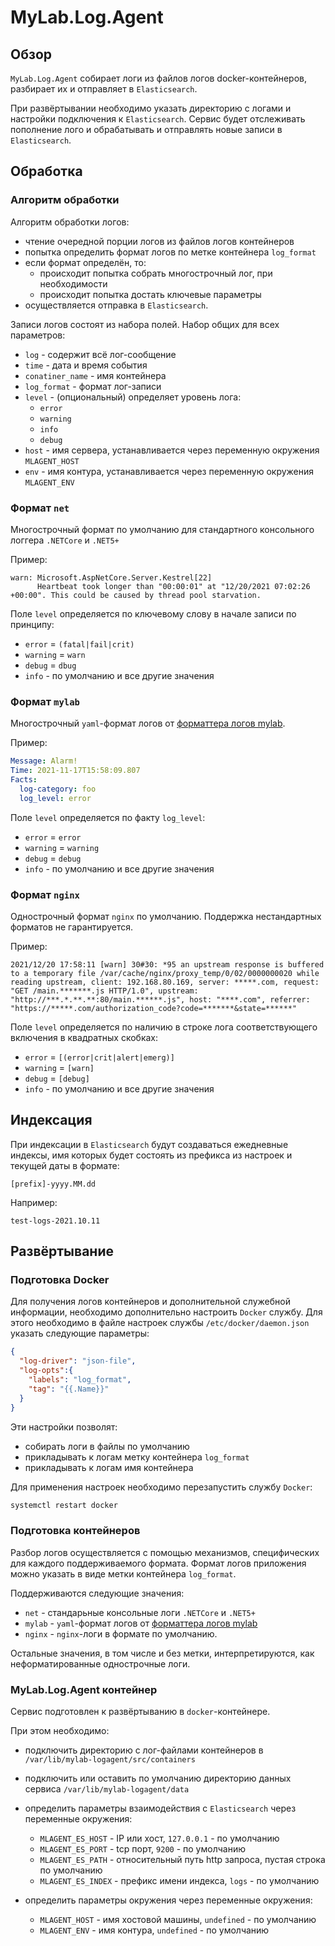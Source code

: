 # MyLab.Log.Agent

## Обзор

`MyLab.Log.Agent` собирает логи из файлов логов docker-контейнеров, разбирает их и  отправляет в `Elasticsearch`. 

При развёртывании необходимо указать директорию с логами и настройки подключения к `Elasticsearch`. Сервис будет отслеживать пополнение лого и обрабатывать и отправлять новые записи в `Elasticsearch`. 

## Обработка

### Алгоритм обработки

Алгоритм обработки логов:

* чтение очередной порции логов из файлов логов контейнеров
* попытка определить формат логов по метке контейнера `log_format`
* если формат определён, то:
  * происходит попытка собрать многострочный лог, при необходимости
  * происходит попытка достать ключевые параметры
* осуществляется отправка в `Elasticsearch`.

Записи логов состоят из набора полей. Набор общих для всех параметров:

* `log` - содержит всё лог-сообщение
* `time` - дата и время события
* `conatiner_name` - имя контейнера
* `log_format` - формат лог-записи
* `level` - (опциональный) определяет уровень лога:
  * `error`
  * `warning`
  * `info`
  * `debug`
* `host` - имя сервера, устанавливается через переменную окружения `MLAGENT_HOST`
* `env` - имя контура, устанавливается через переменную окружения `MLAGENT_ENV`

### Формат `net`

Многострочный формат по умолчанию для стандартного консольного логгера `.NETCore` и `.NET5+`

Пример:

```
warn: Microsoft.AspNetCore.Server.Kestrel[22]
      Heartbeat took longer than "00:00:01" at "12/20/2021 07:02:26 +00:00". This could be caused by thread pool starvation.
```

Поле `level` определяется по ключевому слову в начале записи по принципу:

* `error` = `(fatal|fail|crit)`
* `warning` = `warn`
* `debug` = `dbug`
* `info` - по умолчанию и все другие значения

### Формат `mylab`

Многострочный `yaml`-формат логов от [форматтера логов mylab](https://github.com/mylab-log/log#formatter-overview). 

Пример:

```yaml
Message: Alarm!
Time: 2021-11-17T15:58:09.807
Facts:
  log-category: foo
  log_level: error
```

Поле `level` определяется по факту `log_level`:

* `error` = `error`
* `warning` = `warning`
* `debug` = `debug`
* `info` - по умолчанию и все другие значения

### Формат `nginx`

Однострочный формат `nginx` по умолчанию. Поддержка нестандартных форматов не гарантируется.

Пример:

```
2021/12/20 17:58:11 [warn] 30#30: *95 an upstream response is buffered to a temporary file /var/cache/nginx/proxy_temp/0/02/0000000020 while reading upstream, client: 192.168.80.169, server: *****.com, request: "GET /main.*******.js HTTP/1.0", upstream: "http://***.*.**.**:80/main.******.js", host: "****.com", referrer: "https://*****.com/authorization_code?code=*******&state=******"
```

Поле `level` определяется по наличию в строке лога соответствующего включения в квадратных скобках:

* `error` = `[(error|crit|alert|emerg)]`
* `warning` = `[warn]`
* `debug` = `[debug]`
* `info` - по умолчанию и все другие значения

## Индексация

При индексации в `Elasticsearch` будут создаваться ежедневные индексы, имя которых будет состоять из префикса из настроек и текущей даты в формате:

`[prefix]-yyyy.MM.dd`

Например: 

`test-logs-2021.10.11`

## Развёртывание

### Подготовка Docker 

Для получения логов контейнеров и дополнительной служебной информации, необходимо дополнительно настроить `Docker` службу. Для этого необходимо в файле настроек службы `/etc/docker/daemon.json` указать следующие параметры:

```json
{
  "log-driver": "json-file",
  "log-opts":{
    "labels": "log_format",
    "tag": "{{.Name}}"
  }
}
```

Эти настройки позволят:

* собирать логи в файлы по умолчанию
* прикладывать к логам метку контейнера `log_format`
* прикладывать к логам имя контейнера

Для применения настроек необходимо перезапустить службу `Docker`:

```bash
systemctl restart docker
```

### Подготовка контейнеров

Разбор логов осуществляется с помощью механизмов, специфических для каждого поддерживаемого формата. Формат логов приложения можно указать в виде метки контейнера `log_format`. 

Поддерживаются следующие значения:

* `net` - стандарьные консольные логи `.NETCore` и `.NET5+`
* `mylab` - `yaml`-формат логов от [форматтера логов mylab](https://github.com/mylab-log/log#formatter-overview) 
* `nginx` - `nginx`-логи в формате по умолчанию.

Остальные значения, в том числе и без метки, интерпретируются, как неформатированные однострочные логи.

### MyLab.Log.Agent контейнер

Сервис подготовлен к развёртыванию в `docker`-контейнере.

При этом необходимо:

* подключить директорию с лог-файлами контейнеров в `/var/lib/mylab-logagent/src/containers`
* подключить или оставить по умолчанию директорию данных сервиса `/var/lib/mylab-logagent/data`

* определить параметры взаимодействия с `Elasticsearch` через переменные окружения:
  * `MLAGENT_ES_HOST` - IP или хост, `127.0.0.1` - по умолчанию
  * `MLAGENT_ES_PORT` - tcp порт, `9200` - по умолчанию
  * `MLAGENT_ES_PATH` - относительный путь http запроса, пустая строка по умолчанию
  * `MLAGENT_ES_INDEX` - префикс имени индекса, `logs` - по умолчанию
* определить параметры окружения через переменные окружения:
  * `MLAGENT_HOST` - имя хостовой машины, `undefined` - по умолчанию
  * `MLAGENT_ENV` - имя контура, `undefined` - по умолчанию
